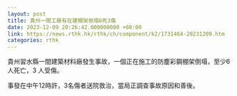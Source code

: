 ```yaml
---
layout: post
title: 貴州一間工廠有在建棚架倒塌6死3傷
date: 2023-12-09 20:26:42.000000000 +08:00
link: https://news.rthk.hk/rthk/ch/component/k2/1731464-20231209.htm
categories: rthk
---
```


貴州習水縣一間建築材料廠發生事故，一個正在施工的防塵彩鋼棚架倒塌，至少6人死亡，3 人受傷。

事發在中午12時許，3名傷者送院救治，當局正調查事故原因和善後。
